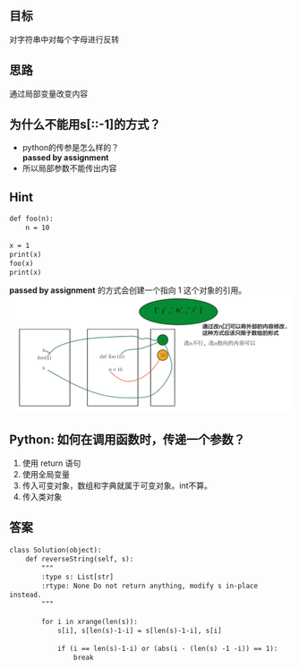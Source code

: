 ## 目标
对字符串中对每个字母进行反转

## 思路
通过局部变量改变内容

## 为什么不能用s[::-1]的方式？
+ python的传参是怎么样的？<br>
  **passed by assignment**
+ 所以局部参数不能传出内容

## Hint
```
def foo(n):
    n = 10 
    
x = 1
print(x)
foo(x)
print(x)
```
 **passed by assignment** 的方式会创建一个指向 1 这个对象的引用。
![传参方式展示](./img/344_ReverseString.png)

## Python: 如何在调用函数时，传递一个参数？
1. 使用 return 语句
2. 使用全局变量
3. 传入可变对象，数组和字典就属于可变对象。int不算。
4. 传入类对象

## 答案
```
class Solution(object):
    def reverseString(self, s):
        """
        :type s: List[str]
        :rtype: None Do not return anything, modify s in-place instead.
        """
        
        for i in xrange(len(s)):
            s[i], s[len(s)-1-i] = s[len(s)-1-i], s[i]
            
            if (i == len(s)-1-i) or (abs(i - (len(s) -1 -i)) == 1):
                break
        
```
